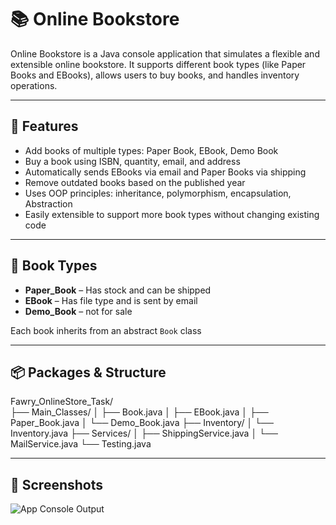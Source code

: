 # 📚 Online Bookstore

Online Bookstore is a Java console application that simulates a flexible and extensible online bookstore. It supports different book types (like Paper Books and EBooks), allows users to buy books, and handles inventory operations.

---

## 🚀 Features

- Add books of multiple types: Paper Book, EBook, Demo Book
- Buy a book using ISBN, quantity, email, and address
- Automatically sends EBooks via email and Paper Books via shipping
- Remove outdated books based on the published year
- Uses OOP principles: inheritance, polymorphism, encapsulation, Abstraction
- Easily extensible to support more book types without changing existing code

---

## 🧱 Book Types

- **Paper_Book** – Has stock and can be shipped
- **EBook** – Has file type and is sent by email
- **Demo_Book** – not for sale

Each book inherits from an abstract `Book` class

---

## 📦 Packages & Structure

Fawry_OnlineStore_Task/                                                                                                                                                                                              
├── Main_Classes/
│ ├── Book.java
│ ├── EBook.java
│ ├── Paper_Book.java
│ └── Demo_Book.java
├── Inventory/
│ └── Inventory.java
├── Services/
│ ├── ShippingService.java
│ └── MailService.java
└── Testing.java

---

## 📸 Screenshots
![App Console Output](https://github.com/user-attachments/assets/f1757230-3dce-409f-8f55-c4558753d827)

